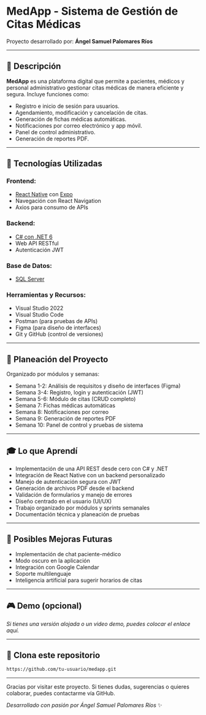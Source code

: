 # MedApp - Sistema de Gestión de Citas Médicas

Proyecto desarrollado por: **Ángel Samuel Palomares Ríos**

---

## 🚀 Descripción

**MedApp** es una plataforma digital que permite a pacientes, médicos y personal administrativo gestionar citas médicas de manera eficiente y segura. Incluye funciones como:

* Registro e inicio de sesión para usuarios.
* Agendamiento, modificación y cancelación de citas.
* Generación de fichas médicas automáticas.
* Notificaciones por correo electrónico y app móvil.
* Panel de control administrativo.
* Generación de reportes PDF.

---

## 🤖 Tecnologías Utilizadas

### Frontend:

* [React Native](https://reactnative.dev/) con [Expo](https://expo.dev/)
* Navegación con React Navigation
* Axios para consumo de APIs

### Backend:

* [C# con .NET 6](https://dotnet.microsoft.com/en-us/)
* Web API RESTful
* Autenticación JWT

### Base de Datos:

* [SQL Server](https://www.microsoft.com/sql-server)

### Herramientas y Recursos:

* Visual Studio 2022
* Visual Studio Code
* Postman (para pruebas de APIs)
* Figma (para diseño de interfaces)
* Git y GitHub (control de versiones)

---

## 📆 Planeación del Proyecto

Organizado por módulos y semanas:

* Semana 1-2: Análisis de requisitos y diseño de interfaces (Figma)
* Semana 3-4: Registro, login y autenticación (JWT)
* Semana 5-6: Módulo de citas (CRUD completo)
* Semana 7: Fichas médicas automáticas
* Semana 8: Notificaciones por correo
* Semana 9: Generación de reportes PDF
* Semana 10: Panel de control y pruebas de sistema

---

## 🎓 Lo que Aprendí

* Implementación de una API REST desde cero con C# y .NET
* Integración de React Native con un backend personalizado
* Manejo de autenticación segura con JWT
* Generación de archivos PDF desde el backend
* Validación de formularios y manejo de errores
* Diseño centrado en el usuario (UI/UX)
* Trabajo organizado por módulos y sprints semanales
* Documentación técnica y planeación de pruebas

---

## 🚨 Posibles Mejoras Futuras

* Implementación de chat paciente-médico
* Modo oscuro en la aplicación
* Integración con Google Calendar
* Soporte multilenguaje
* Inteligencia artificial para sugerir horarios de citas

---

## 🎮 Demo (opcional)

*Si tienes una versión alojada o un video demo, puedes colocar el enlace aquí.*

---

## 🚜 Clona este repositorio

```bash
https://github.com/tu-usuario/medapp.git
```

---

Gracias por visitar este proyecto. Si tienes dudas, sugerencias o quieres colaborar, puedes contactarme vía GitHub.

*Desarrollado con pasión por Ángel Samuel Palomares Ríos* ✨
